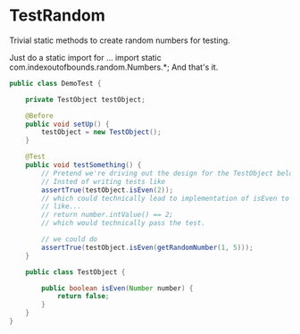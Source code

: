 TestRandom
==========

Trivial static methods to create random numbers for testing.

Just do a static import for ...
        import static com.indexoutofbounds.random.Numbers.*;
And that's it.

```java
public class DemoTest {

    private TestObject testObject;

    @Before
    public void setUp() {
        testObject = new TestObject();
    }

    @Test
    public void testSomething() {
        // Pretend we're driving out the design for the TestObject below.
        // Insted of writing tests like
        assertTrue(testObject.isEven(2));
        // which could technically lead to implementation of isEven to look
        // like...
        // return number.intValue() == 2;
        // which would technically pass the test.

        // we could do
        assertTrue(testObject.isEven(getRandomNumber(1, 5)));
    }

    public class TestObject {

        public boolean isEven(Number number) {
            return false;
        }
    }
}
```